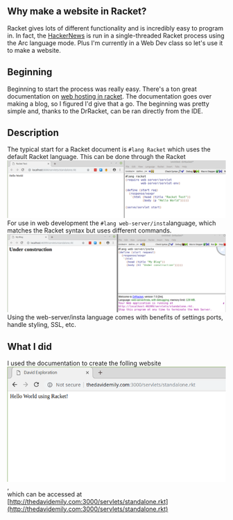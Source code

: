 ## Why make a website in Racket?
Racket gives lots of different functionality and is incredibly easy to program in. In fact, the [HackerNews](https://news.ycombinator.com/) is run in a single-threaded Racket process using the Arc language mode.
Plus I'm currently in a Web Dev class so let's use it to make a website.

## Beginning
Beginning to start the process was really easy. There's a ton great documentation on [web hosting in racket](https://docs.racket-lang.org/continue/). The documentation goes over making a blog, so I figured I'd give that a go. The beginning was pretty simple and, thanks to the DrRacket, can be ran directly from the IDE. 

## Description
The typical start for a Racket document is ```#lang Racket``` which uses the default Racket language. This can be done through the Racket ![RacketLang](./racketLang.png) 
For use in web development the ```#lang web-server/insta```language, which matches the Racket syntax but uses different commands. ![Beginning Blog](./beginningWebsite.png) Using the web-server/insta language comes with benefits of settings ports, handle styling, SSL, etc.


## What I did
I used the documentation to create the folling website ![RacketWebsite](./standaloneRacket.png), <br> which can be accessed at [http://thedavidemily.com:3000/servlets/standalone.rkt](http://thedavidemily.com:3000/servlets/standalone.rkt)
